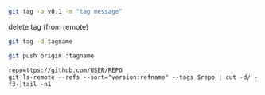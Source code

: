 ```bash
git tag -a v0.1 -m "tag message"
```

delete tag (from remote)
```bash
git tag -d tagname

git push origin :tagname
```


```
repo=ttps://github.com/USER/REPO
git ls-remote --refs --sort="version:refname" --tags $repo | cut -d/ -f3-|tail -n1
```
